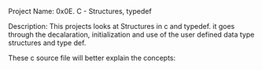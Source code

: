 Project Name: 0x0E. C - Structures, typedef

Description: This projects looks at Structures in c and typedef. it goes through the decalaration, initialization and use of the user defined data type structures and type def.

These c source file will better explain the concepts:
